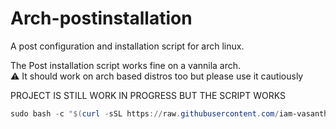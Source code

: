 # Arch-postinstallation
A post configuration and installation script for arch linux.

The Post installation script works fine on a vannila arch.  
⚠️ It should work on arch based distros too but please use it cautiously

PROJECT IS STILL WORK IN PROGRESS BUT THE SCRIPT WORKS

```ps1
sudo bash -c "$(curl -sSL https://raw.githubusercontent.com/iam-vasanth/Arch-postinstallation/main/Scripts/Test.sh)"
```
